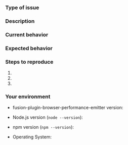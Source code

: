 <!--
  Thank you for taking the time to submit an issue.

  Before opening a new issue, please search existing issues (https://github.com/fusionjs/fusion-plugin-browser-performance-emitter/issues)
  to double-check your issue isn't already known.

  To make it easier for us to help you — please follow the suggested format below.
-->

<!--- Provide a general summary of the issue in the title -->

### Type of issue

<!-- Feature request or bug -->

### Description

<!--- Describe the issue or the enhancement you want to see. -->

### Current behavior

<!--- What happens. -->

### Expected behavior

<!--- What should happen. -->

### Steps to reproduce

1.
2.
3.

### Your environment

* fusion-plugin-browser-performance-emitter version:

* Node.js version (`node --version`):

* npm version (`npm --version`):

* Operating System: